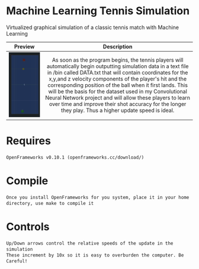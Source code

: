 # Machine Learning Tennis Simulation
Virtualized graphical simulation of a classic tennis match with Machine Learning

|               Preview             |  Description |
:-------------------------:|:-------------------------:
![](images/10x.gif)  |  As soon as the program begins, the tennis players will automatically begin outputting simulation data in a text file in /bin called DATA.txt that will contain coordinates for the x,y,and z velocity components of the player's hit and the corresponding position of the ball when it first lands. This will be the basis for the dataset used in my Convolutional Neural Network project and will allow these players to learn over time and improve their shot accuracy for the longer they play. Thus a higher update speed is ideal.  |

# **Requires** 
    OpenFrameworks v0.10.1 (openframeworks.cc/download/) 
# **Compile** 
    Once you install OpenFrameworks for you system, place it in your home directory, use make to compile it
# **Controls** 
    Up/Down arrows control the relative speeds of the update in the simulation
    These increment by 10x so it is easy to overburden the computer. Be Careful!
